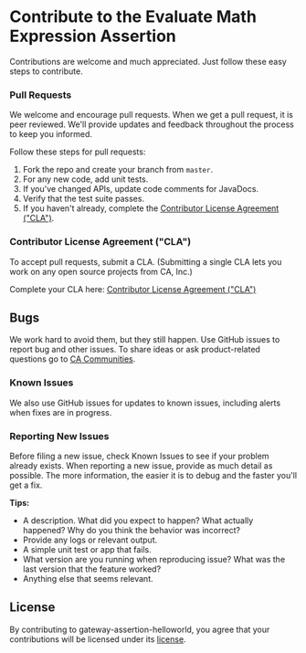 # Contribute to the Evaluate Math Expression Assertion
Contributions are welcome and much appreciated. Just follow these easy steps to contribute.
 
### Pull Requests
We welcome and encourage pull requests. When we get a pull request, it is peer reviewed. We'll provide updates and feedback throughout the process to keep you informed.
 
Follow these steps for pull requests:
 
1. Fork the repo and create your branch from `master`.
4. For any new code, add unit tests.
3. If you've changed APIs, update code comments for JavaDocs.
4. Verify that the test suite passes.
6. If you haven't already, complete the [Contributor License Agreement ("CLA")][cla].
 
### Contributor License Agreement ("CLA")
To accept pull requests, submit a CLA. (Submitting a single CLA lets you work on any open source projects from CA, Inc.)
 
Complete your CLA here: [Contributor License Agreement ("CLA")][cla]
 
## Bugs
We work hard to avoid them, but they still happen. Use GitHub issues to report bug and other issues.
To share ideas or ask product-related questions go to [CA Communities][community].
 
### Known Issues
We also use GitHub issues for updates to known issues, including alerts when fixes are in progress.
 
### Reporting New Issues
Before filing a new issue, check Known Issues to see if your problem already exists. When reporting a new issue, provide as much detail as possible. The more information, the easier it is to debug and the faster you'll get a fix.
 
**Tips:**
 
* A description. What did you expect to happen? What actually happened? Why do you think the behavior was incorrect?
* Provide any logs or relevant output.
* A simple unit test or app that fails.
* What version are you running when reproducing issue? What was the last version that the feature worked?
* Anything else that seems relevant.
 
## License
By contributing to gateway-assertion-helloworld, you agree that your contributions will be licensed under its [license][license-link].
 
 
 [community]: https://communities.ca.com/community/ca-api-management-community/content?filterID=contentstatus%5Bpublished%5D~category%5Bca-api-gateway%5D
 [license-link]: /LICENSE
 [cla]: https://www.clahub.com/agreements/ca-api-gateway-extensions/evaluate-math-expression
